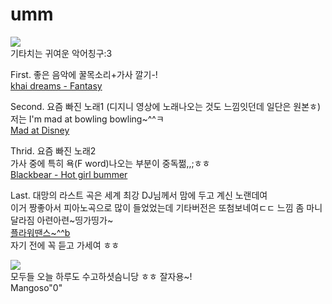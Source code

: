 # umm
![](https://lh3.googleusercontent.com/proxy/WovhNIDtsseBFaVLrk1y9MBqBscAaZfdO1Yv1KHRSfaaYPsxXjszw2ShTZSnF9Xle8N2tXo8zn3RdjllYbCAPLqC_kBU1Rb4CFY2x5bcA0sdxmWIuTLY8YGE8tBOZIcHalKvz5qMLXwwS1JsQ2TRdGxdES8mrb8DMpzILbgSARqmtxJU)   
기타치는 귀여운 악어칭구:3  

First. 좋은 음악에 꿀목소리+가사 깔기-!  
[khai dreams - Fantasy](https://youtu.be/VlbXv2cs3y4)    

Second. 요즘 빠진 노래1 (디지니 영상에 노래나오는 것도 느낌잇던데 일단은 원본ㅎ)  
저는 I'm mad at bowling bowling~^^ㅋ  
[Mad at Disney](https://youtu.be/SJeOQC6wsCw)    

Thrid. 요즘 빠진 노래2  
가사 중에 특히 욕(F word)나오는 부분이 중독쩖,,;ㅎㅎ  
[Blackbear - Hot girl bummer](https://youtu.be/k-T4Odb-r5c)       

Last. 대망의 라스트 곡은 세계 최강 DJ님께서 맘에 두고 계신 노랜데여  
이거 짱좋아서 피아노곡으로 많이 들었었는데 기타버전은 또첨보네여ㄷㄷ 느낌 좀 마니 달라짐 아련아련~띵가띵가~  
[플라워땐스~^^b](https://youtu.be/LLt_LQ2JYYc)  
자기 전에 꼭 듣고 가세여 ㅎㅎ     

![](https://fimg4.pann.com/new/download.jsp?FileID=49827771)  
모두들 오늘 하루도 수고하셧슴니당 ㅎㅎ 잘자용~!   
Mangoso"0"
